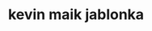 ---
title: "kevin maik jablonka"
role: "pi"
image: "team/kevin.jpg"
bio: "i am a chemist by training and diffused into machine learning. i did my phd at epfl and moved directly after it, in june 2023, to jena."
social:
  - icon: "github"
    url: "https://github.com/kjappelbaum"
  - icon: "twitter"
    url: "https://x.com/kmjablonka"
  - icon: "bluesky"
    url: "https://bsky.app/profile/kjablonka.com"
  - icon: "envelope"
    url: "mailto:mail@kjablonka.com"
  - icon: "linkedin"
    url: "https://linkedin.com/in/kjablonka"
  - icon: "globe"
    url: "https://kjablonka.com/"
---